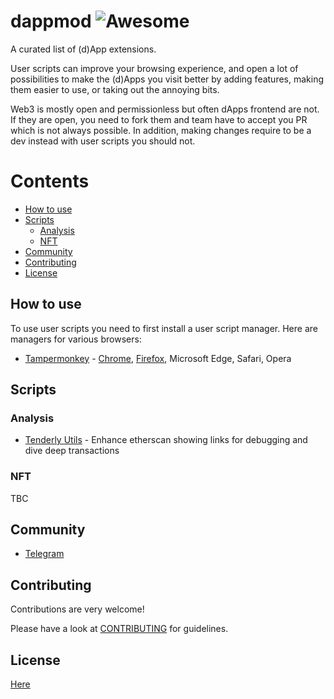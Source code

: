 # dappmod ![Awesome](https://cdn.rawgit.com/sindresorhus/awesome/d7305f38d29fed78fa85652e3a63e154dd8e8829/media/badge.svg)

A curated list of (d)App extensions.

User scripts can improve your browsing experience, and open a lot of possibilities to make the (d)Apps you visit better by adding features, making them easier to use, or taking out the annoying bits.

Web3 is mostly open and permissionless but often dApps frontend are not. If they are open, you need to fork them and team have to accept you PR which is not always possible. In addition, making changes require to be a dev instead with user scripts you should not.

# Contents

- [How to use](#How_to_use)
- [Scripts](#scripts)
  - [Analysis](#analysis)
  - [NFT](#nft)
- [Community](#community)
- [Contributing](#contributing)
- [License](#license)

## How to use

To use user scripts you need to first install a user script manager. Here are managers for various browsers:

- [Tampermonkey](https://tampermonkey.net/) - [Chrome](https://chrome.google.com/webstore/detail/tampermonkey/dhdgffkkebhmkfjojejmpbldmpobfkfo), [Firefox](https://addons.mozilla.org/it/firefox/addon/tampermonkey/), Microsoft Edge, Safari, Opera

## Scripts

### Analysis
* [Tenderly Utils](https://github.com/emilianobonassi/tenderly-dappmod/raw/main/tenderly-dappmod.user.js) - Enhance etherscan showing links for debugging and dive deep transactions

### NFT

TBC

## Community

- [Telegram](https://t.me/dappmod_community)

## Contributing

Contributions are very welcome!

Please have a look at [CONTRIBUTING](./CONTRIBUTING.md) for guidelines.

## License

[Here](./LICENSE)
